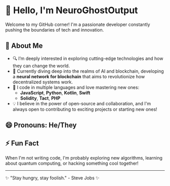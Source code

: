 # 👋 Hello, I'm NeuroGhostOutput

Welcome to my GitHub corner! I'm a passionate developer constantly pushing the boundaries of tech and innovation.

## 🚀 About Me

- 🔍 I’m deeply interested in exploring cutting-edge technologies and how they can change the world.
- 🌱 Currently diving deep into the realms of AI and blockchain, developing a **neural network for blockchain** that aims to revolutionize how decentralized systems work.
- 💬 I code in multiple languages and love mastering new ones:
  - **JavaScript**, **Python**, **Kotlin**, **Swift**
  - **Solidity**, **Tact**, **PHP**
- 💡 I believe in the power of open-source and collaboration, and I'm always open to contributing to exciting projects or starting new ones!

## 😄 Pronouns: He/They

## ⚡ Fun Fact

When I'm not writing code, I'm probably exploring new algorithms, learning about quantum computing, or hacking something cool together!

---

✨ "Stay hungry, stay foolish." - Steve Jobs ✨
